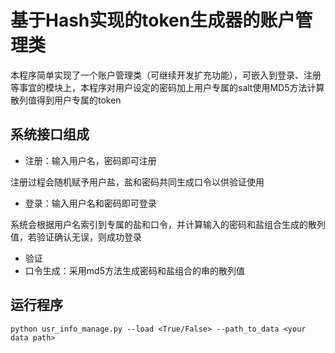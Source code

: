# 基于Hash实现的token生成器的账户管理类
本程序简单实现了一个账户管理类（可继续开发扩充功能），可嵌入到登录、注册等事宜的模块上，本程序对用户设定的密码加上用户专属的salt使用MD5方法计算散列值得到用户专属的token
## 系统接口组成
* 注册：输入用户名，密码即可注册

注册过程会随机赋予用户盐，盐和密码共同生成口令以供验证使用
* 登录：输入用户名和密码即可登录

系统会根据用户名索引到专属的盐和口令，并计算输入的密码和盐组合生成的散列值，若验证确认无误，则成功登录
* 验证
* 口令生成：采用md5方法生成密码和盐组合的串的散列值

## 运行程序
    python usr_info_manage.py --load <True/False> --path_to_data <your data path>